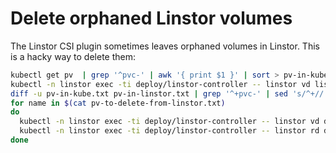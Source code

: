 # Delete orphaned Linstor volumes

The Linstor CSI plugin sometimes leaves orphaned volumes in Linstor. This is a hacky way to delete them:

```bash
kubectl get pv  | grep '^pvc-' | awk '{ print $1 }' | sort > pv-in-kube.txt
kubectl -n linstor exec -ti deploy/linstor-controller -- linstor vd list -p | grep '^| pvc-' | awk '{ print $2 }' | sort > pv-in-linstor.txt
diff -u pv-in-kube.txt pv-in-linstor.txt | grep '^+pvc-' | sed 's/^+//' > pv-to-delete-from-linstor.txt
for name in $(cat pv-to-delete-from-linstor.txt)
do
  kubectl -n linstor exec -ti deploy/linstor-controller -- linstor vd delete $name 0
  kubectl -n linstor exec -ti deploy/linstor-controller -- linstor rd delete $name
done
```
